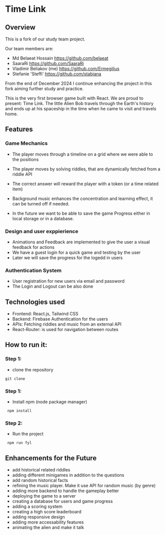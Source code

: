 # Time Link

## Overview

This is a fork of our study team project.

Our team members are:

- Md Belaeat Hossain https://github.com/belaeat
- SaaraRi https://github.com/SaaraRi
- Vladimir Beliakov (me) https://github.com/Ermegilius
- Stefanie 'Steffi' https://github.com/stabjana

From the end of December 2024 I continue enhancing the project in this fork aiming further study and practice.

This is the very first browser game built with React.
We are proud to present: Time Link.
The little Alien Bob travels through the Earth's history and ends up at his spaceship in the time when he came to visit and travels home.

## Features

### Game Mechanics

- The player moves through a timeline on a grid where we were able to the positions
- The player moves by solving riddles, that are dynamically fetched from a riddle API
- The correct answer will reward the player with a token (or a time related item)
- Background music enhances the concentration and learning effect, it can be turned off if needed.

- In the future we want to be able to save the game Progress either in local storage or in a database.

### Design and user exppierience

- Animations and Feedback are implemented to give the user a visual feedback for actions
- We have a guest login for a quick game and testing by the user
- Later we will save the progress for the logedd in users

### Authentication System

- User registration for new users via email and password
- The Login and Logout can be also done

## Technologies used

- Frontend: React.js, Tailwind CSS
- Backend: Firebase Authentication for the users
- APIs: Fetching riddles and music from an external API
- React-Router: is used for navigation between routes

## How to run it:

### Step 1:

- clone the repository

```shell
git clone
```

### Step 1:

- Install npm (node package manager)

```shell
 npm install
```

### Step 2:

- Run the project

```shell
 npm run fyl
```

## Enhancements for the Future

- add historical related riddles
- adding different minigames in addition to the questions
- add random historical facts
- refining the music player. Make it use API for random music (by genre)
- adding more backend to handle the gameplay better
- deploying the game to a server
- creating a database for users and game progress
- adding a scoring system
- creating a high score leaderboard
- adding responsive design
- adding more accessability features
- animating the alien and make it talk
